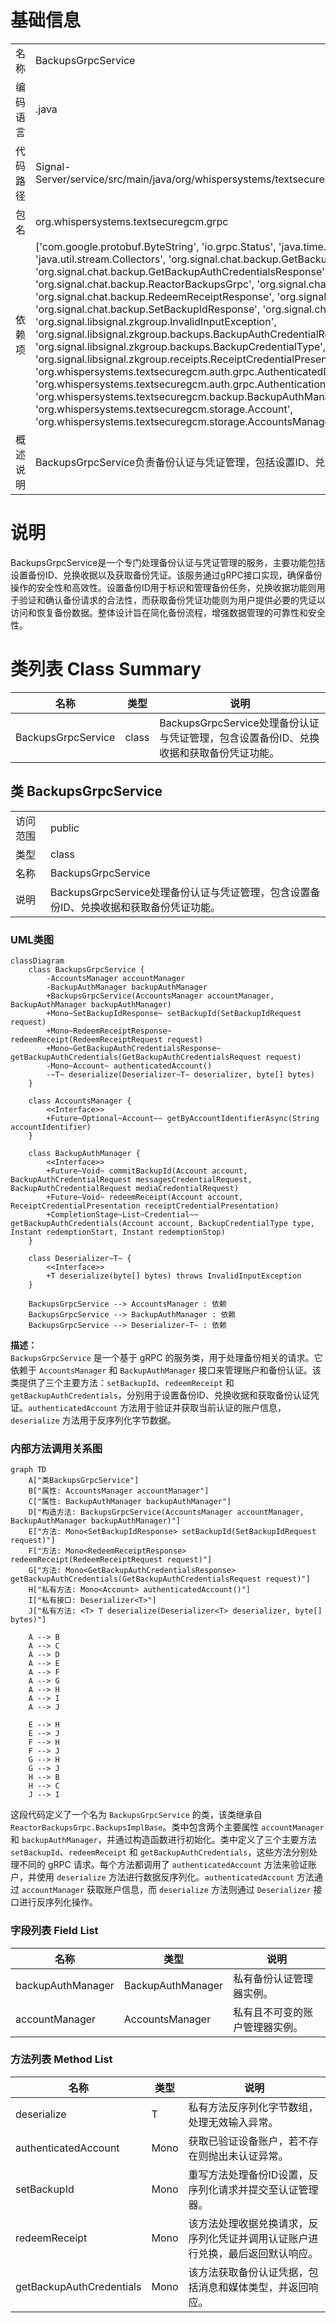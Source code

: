 # 基础信息

|      |      |
|------|------|
| 名称 | BackupsGrpcService |
| 编码语言 | .java |
| 代码路径 | Signal-Server/service/src/main/java/org/whispersystems/textsecuregcm/grpc/BackupsGrpcService.java |
| 包名 | org.whispersystems.textsecuregcm.grpc |
| 依赖项 | ['com.google.protobuf.ByteString', 'io.grpc.Status', 'java.time.Instant', 'java.util.List', 'java.util.stream.Collectors', 'org.signal.chat.backup.GetBackupAuthCredentialsRequest', 'org.signal.chat.backup.GetBackupAuthCredentialsResponse', 'org.signal.chat.backup.ReactorBackupsGrpc', 'org.signal.chat.backup.RedeemReceiptRequest', 'org.signal.chat.backup.RedeemReceiptResponse', 'org.signal.chat.backup.SetBackupIdRequest', 'org.signal.chat.backup.SetBackupIdResponse', 'org.signal.chat.common.ZkCredential', 'org.signal.libsignal.zkgroup.InvalidInputException', 'org.signal.libsignal.zkgroup.backups.BackupAuthCredentialRequest', 'org.signal.libsignal.zkgroup.backups.BackupCredentialType', 'org.signal.libsignal.zkgroup.receipts.ReceiptCredentialPresentation', 'org.whispersystems.textsecuregcm.auth.grpc.AuthenticatedDevice', 'org.whispersystems.textsecuregcm.auth.grpc.AuthenticationUtil', 'org.whispersystems.textsecuregcm.backup.BackupAuthManager', 'org.whispersystems.textsecuregcm.storage.Account', 'org.whispersystems.textsecuregcm.storage.AccountsManager', 'reactor.core.publisher.Mono'] |
| 概述说明 | BackupsGrpcService负责备份认证与凭证管理，包括设置ID、兑换收据和获取凭证。 |

# 说明

BackupsGrpcService是一个专门处理备份认证与凭证管理的服务，主要功能包括设置备份ID、兑换收据以及获取备份凭证。该服务通过gRPC接口实现，确保备份操作的安全性和高效性。设置备份ID用于标识和管理备份任务，兑换收据功能则用于验证和确认备份请求的合法性，而获取备份凭证功能则为用户提供必要的凭证以访问和恢复备份数据。整体设计旨在简化备份流程，增强数据管理的可靠性和安全性。

# 类列表 Class Summary

| 名称   | 类型  | 说明 |
|-------|------|-------------|
| BackupsGrpcService | class | BackupsGrpcService处理备份认证与凭证管理，包含设置备份ID、兑换收据和获取备份凭证功能。 |



## 类 BackupsGrpcService

|      |      |
|------|------|
| 访问范围 | public |
| 类型 | class |
| 名称 | BackupsGrpcService |
| 说明 | BackupsGrpcService处理备份认证与凭证管理，包含设置备份ID、兑换收据和获取备份凭证功能。 |


### UML类图

```mermaid
classDiagram
    class BackupsGrpcService {
        -AccountsManager accountManager
        -BackupAuthManager backupAuthManager
        +BackupsGrpcService(AccountsManager accountManager, BackupAuthManager backupAuthManager)
        +Mono~SetBackupIdResponse~ setBackupId(SetBackupIdRequest request)
        +Mono~RedeemReceiptResponse~ redeemReceipt(RedeemReceiptRequest request)
        +Mono~GetBackupAuthCredentialsResponse~ getBackupAuthCredentials(GetBackupAuthCredentialsRequest request)
        -Mono~Account~ authenticatedAccount()
        -~T~ deserialize(Deserializer~T~ deserializer, byte[] bytes)
    }

    class AccountsManager {
        <<Interface>>
        +Future~Optional~Account~~ getByAccountIdentifierAsync(String accountIdentifier)
    }

    class BackupAuthManager {
        <<Interface>>
        +Future~Void~ commitBackupId(Account account, BackupAuthCredentialRequest messagesCredentialRequest, BackupAuthCredentialRequest mediaCredentialRequest)
        +Future~Void~ redeemReceipt(Account account, ReceiptCredentialPresentation receiptCredentialPresentation)
        +CompletionStage~List~Credential~~ getBackupAuthCredentials(Account account, BackupCredentialType type, Instant redemptionStart, Instant redemptionStop)
    }

    class Deserializer~T~ {
        <<Interface>>
        +T deserialize(byte[] bytes) throws InvalidInputException
    }

    BackupsGrpcService --> AccountsManager : 依赖
    BackupsGrpcService --> BackupAuthManager : 依赖
    BackupsGrpcService --> Deserializer~T~ : 依赖
```

**描述：**  
`BackupsGrpcService` 是一个基于 gRPC 的服务类，用于处理备份相关的请求。它依赖于 `AccountsManager` 和 `BackupAuthManager` 接口来管理账户和备份认证。该类提供了三个主要方法：`setBackupId`、`redeemReceipt` 和 `getBackupAuthCredentials`，分别用于设置备份ID、兑换收据和获取备份认证凭证。`authenticatedAccount` 方法用于验证并获取当前认证的账户信息，`deserialize` 方法用于反序列化字节数据。


### 内部方法调用关系图

```mermaid
graph TD
    A["类BackupsGrpcService"]
    B["属性: AccountsManager accountManager"]
    C["属性: BackupAuthManager backupAuthManager"]
    D["构造方法: BackupsGrpcService(AccountsManager accountManager, BackupAuthManager backupAuthManager)"]
    E["方法: Mono<SetBackupIdResponse> setBackupId(SetBackupIdRequest request)"]
    F["方法: Mono<RedeemReceiptResponse> redeemReceipt(RedeemReceiptRequest request)"]
    G["方法: Mono<GetBackupAuthCredentialsResponse> getBackupAuthCredentials(GetBackupAuthCredentialsRequest request)"]
    H["私有方法: Mono<Account> authenticatedAccount()"]
    I["私有接口: Deserializer<T>"]
    J["私有方法: <T> T deserialize(Deserializer<T> deserializer, byte[] bytes)"]

    A --> B
    A --> C
    A --> D
    A --> E
    A --> F
    A --> G
    A --> H
    A --> I
    A --> J

    E --> H
    E --> J
    F --> H
    F --> J
    G --> H
    G --> J
    H --> B
    H --> C
    J --> I
```

这段代码定义了一个名为 `BackupsGrpcService` 的类，该类继承自 `ReactorBackupsGrpc.BackupsImplBase`。类中包含两个主要属性 `accountManager` 和 `backupAuthManager`，并通过构造函数进行初始化。类中定义了三个主要方法 `setBackupId`、`redeemReceipt` 和 `getBackupAuthCredentials`，这些方法分别处理不同的 gRPC 请求。每个方法都调用了 `authenticatedAccount` 方法来验证账户，并使用 `deserialize` 方法进行数据反序列化。`authenticatedAccount` 方法通过 `accountManager` 获取账户信息，而 `deserialize` 方法则通过 `Deserializer` 接口进行反序列化操作。

### 字段列表 Field List

| 名称  | 类型  | 说明 |
|-------|-------|------|
| backupAuthManager | BackupAuthManager | 私有备份认证管理器实例。 |
| accountManager | AccountsManager | 私有且不可变的账户管理器实例。 |

### 方法列表 Method List

| 名称  | 类型  | 说明 |
|-------|-------|------|
| deserialize | T | 私有方法反序列化字节数组，处理无效输入异常。 |
| authenticatedAccount | Mono<Account> | 获取已验证设备账户，若不存在则抛出未认证异常。 |
| setBackupId | Mono<SetBackupIdResponse> | 重写方法处理备份ID设置，反序列化请求并提交至认证管理器。 |
| redeemReceipt | Mono<RedeemReceiptResponse> | 该方法处理收据兑换请求，反序列化凭证并调用认证账户进行兑换，最后返回默认响应。 |
| getBackupAuthCredentials | Mono<GetBackupAuthCredentialsResponse> | 该方法获取备份认证凭据，包括消息和媒体类型，并返回响应。 |




